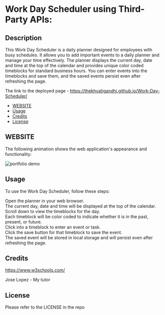 # Work Day Scheduler using Third-Party APIs:

## Description

This Work Day Scheduler is a daily planner designed for employees with busy schedules. It allows you to add important events to a daily planner and manage your time effectively. The planner displays the current day, date and time at the top of the calendar and provides unique color coded timeblocks for standard business hours. You can enter events into the timeblocks and save them, and the saved events persist even after refreshing the page.

The link to the deployed page - https://thekhyatigandhi.github.io/Work-Day-Scheduler/

- [WEBSITE](#WEBSITE)
- [Usage](#usage)
- [Credits](#credits)
- [License](#license)

## WEBSITE

The following animation shows the web application's appearance and functionality:

![portfolio demo](./Assets/Web-version.gif)

## Usage

To use the Work Day Scheduler, follow these steps:

Open the planner in your web browser.</br>
The current day, date and time will be displayed at the top of the calendar.</br>
Scroll down to view the timeblocks for the day.</br>
Each timeblock will be color coded to indicate whether it is in the past, present, or future.</br>
Click into a timeblock to enter an event or task.</br>
Click the save button for that timeblock to save the event.</br>
The saved event will be stored in local storage and will persist even after refreshing the page.

## Credits

https://www.w3schools.com/

Jose Lopez - My tutor

## License

Please refer to the LICENSE in the repo
